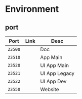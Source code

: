 # Environment


## port

| Port    | Link | Desc        |
|---------|------|-------------|
| `23500` |      | Doc         |
| `23510` |      | App Main    |
| `23520` |      | UI App Main |
| `23521` |      | UI App Legacy  |
| `23522` |      | UI App Dev  |
| `23550` |      | Website      |
